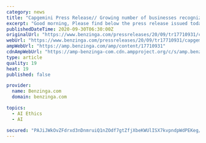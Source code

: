 ```yaml
---
category: news
title: "Capgemini Press Release// Growing number of businesses recognize need for ethical and trusted AI-powered systems but progress is still patchy"
excerpt: "Good morning, Please find below the press release issued today. Best regards, Marishka MartinsGroup PR Consultant | Group Marketing & Communications Capgemini Group |"
publishedDateTime: 2020-09-30T06:30:00Z
originalUrl: "https://www.benzinga.com/pressreleases/20/09/tr17710931/capgemini-press-release-growing-number-of-businesses-recognize-need-for-ethical-and-trusted-ai-po"
webUrl: "https://www.benzinga.com/pressreleases/20/09/tr17710931/capgemini-press-release-growing-number-of-businesses-recognize-need-for-ethical-and-trusted-ai-po"
ampWebUrl: "https://amp.benzinga.com/amp/content/17710931"
cdnAmpWebUrl: "https://amp-benzinga-com.cdn.ampproject.org/c/s/amp.benzinga.com/amp/content/17710931"
type: article
quality: 19
heat: 19
published: false

provider:
  name: Benzinga.com
  domain: benzinga.com

topics:
  - AI Ethics
  - AI

secured: "PAJiJWkOvZFdrxd3nDnmruiQ1nZOdf7gtZfjXbeKWUlISX7kvpndpWdPEKeg/VSfG23KvzJoe585p35YEiM+KuOL6Uua7ItAz9w9MoRlcB+L4n3+mXglWWDorL1/MXzP7GjPjs2mBJSYo/cK1j3IwrutA39fBRHv6eYNWpRcZJReDU2qXxnARYuzRQgpXhDpQao+HA5J1Bpm2DrlPFJ4PbqAuDaDBrhU7mmTpd08xITD4ZSSrWPaXckO5J1M3b7FWskWD/SECWygle7g/cvehh12O6hRwC5EfQRVeznY7jUK/iYKw4eJwXyvKaw1iE64CoYpTg4XMp2zOeITUbvs+bItIi4vChfY03I9sOH5auw=;yqQmOdnaIbCKQkiqNMNj9A=="
---
```


